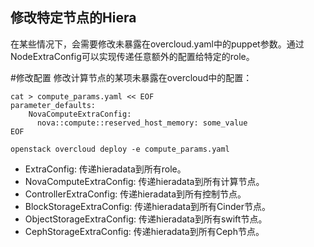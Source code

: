 修改特定节点的Hiera
---
在某些情况下，会需要修改未暴露在overcloud.yaml中的puppet参数。通过NodeExtraConfig可以实现传递任意额外的配置给特定的role。

#修改配置
修改计算节点的某项未暴露在overcloud中的配置：
```
cat > compute_params.yaml << EOF
parameter_defaults:
    NovaComputeExtraConfig:
      nova::compute::reserved_host_memory: some_value
EOF

openstack overcloud deploy -e compute_params.yaml
```

- ExtraConfig: 传递hieradata到所有role。
- NovaComputeExtraConfig: 传递hieradata到所有计算节点。
- ControllerExtraConfig: 传递hieradata到所有控制节点。
- BlockStorageExtraConfig: 传递hieradata到所有Cinder节点。
- ObjectStorageExtraConfig: 传递hieradata到所有swift节点。
- CephStorageExtraConfig: 传递hieradata到所有Ceph节点。